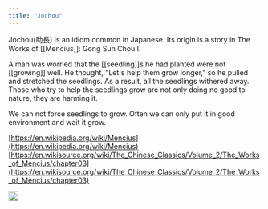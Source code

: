 ```yaml
---
title: "Jochou"
---
```


Jochou(助長) is an idiom common in Japanese. Its origin is a story in The Works of [[Mencius]]: Gong Sun Chou I.

A man was worried that the [[seedling]]s he had planted were not [[growing]] well. He thought, "Let's help them grow longer," so he pulled and stretched the seedlings. As a result, all the seedlings withered away. Those who try to help the seedlings grow are not only doing no good to nature, they are harming it.

We can not force seedlings to grow. Often we can only put it in good environment and wait it grow.

[https://en.wikipedia.org/wiki/Mencius](https://en.wikipedia.org/wiki/Mencius)
[https://en.wikisource.org/wiki/The_Chinese_Classics/Volume_2/The_Works_of_Mencius/chapter03](https://en.wikisource.org/wiki/The_Chinese_Classics/Volume_2/The_Works_of_Mencius/chapter03)

<img src='https://scrapbox.io/api/pages/nishio/en/icon' alt='en.icon' height="19.5"/>
